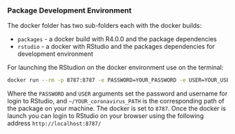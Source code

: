 ### Package Development Environment

The docker folder has two sub-folders each with the docker builds:

* `packages` - a docker build with R4.0.0 and the package dependencies
* `rstudio` - a docker with RStudio and the packages dependencies for development environment


For launching the RStudion on the docker environment use on the terminal:

``` bash
docker run --rm -p 8787:8787 -e PASSWORD=YOUR_PASSWORD -e USER=YOUR_USERNAME-v ~/YOUR_coronavirus_PATH:/home/rstudio/coronavirus rkrispin/corona_rstudio:dev
```

Where the `PASSWORD` and `USER` arguments set the password and username for login to RStudio, and `~/YOUR_coronavirus_PATH` is the corresponding path of the package on your machine. The docker is set to `8787`. Once the docker is launch you can login to RStudio on your browser using the following address `http://localhost:8787/`

